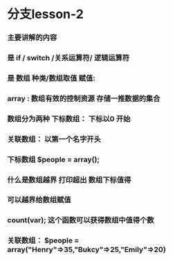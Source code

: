 #  分支lesson-2

### 主要讲解的内容

### 是 if / switch /关系运算符/ 逻辑运算符

### 是 数组 种类/数组取值 赋值:
###    array : 数组有效的控制资源 存储一推数据的集合
###       数组分为两种 下标数组： 下标以0 开始
###                   关联数组： 以第一个名字开头
###       下标数组 $people  = array();
###       什么是数组越界 打印超出 数组下标值得

###       可以越界给数组赋值
###       count(var); 这个函数可以获得数组中值得个数 

###       关联数组： $people = array("Henry"=>35,"Bukcy"=>25,"Emily"=>20)
